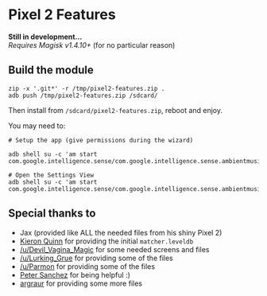 # Pixel 2 Features

**Still in development...**  
*Requires Magisk v1.4.10+* (for no particular reason)

## Build the module
```
zip -x '.git*' -r /tmp/pixel2-features.zip .
adb push /tmp/pixel2-features.zip /sdcard/
```

Then install from `/sdcard/pixel2-features.zip`, reboot and enjoy.

You may need to:  
```
# Setup the app (give permissions during the wizard)

adb shell su -c 'am start com.google.intelligence.sense/com.google.intelligence.sense.ambientmusic.AmbientMusicSetupWizardActivity'

# Open the Settings View
adb shell su -c 'am start com.google.intelligence.sense/com.google.intelligence.sense.ambientmusic.AmbientMusicSettingsActivity'
```


## Special thanks to
- Jax (provided like ALL the needed files from his shiny Pixel 2)
- [Kieron Quinn](https://twitter.com/Quinny898) for providing the initial `matcher.leveldb`
- [/u/Devil_Vagina_Magic](https://www.reddit.com/user/Devil_Vagina_Magic) for some needed screens and files
- [/u/Lurking_Grue](https://www.reddit.com/user/Lurking_Grue) for providing some of the files
- [/u/Parmon](https://www.reddit.com/user/Parmon) for providing some of the files
- [Peter Sanchez](https://twitter.com/PeterSanchez) for being helpful :)
- [argraur](https://github.com/argraur) for providing some more files